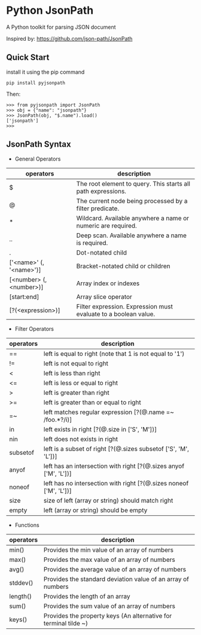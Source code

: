 # Python JsonPath
A Python toolkit for parsing JSON document

Inspired by: https://github.com/json-path/JsonPath

## Quick Start
install it using the pip command
```
pip install pyjsonpath
```
Then:
```
>>> from pyjsonpath import JsonPath
>>> obj = {"name": "jsonpath"}
>>> JsonPath(obj, "$.name").load()
['jsonpath']
>>>
```

## JsonPath Syntax
- General Operators

|operators|description|
|---|---|
|$|	The root element to query. This starts all path expressions.|
|@|	The current node being processed by a filter predicate.|
|*|	Wildcard. Available anywhere a name or numeric are required.|
|..| Deep scan. Available anywhere a name is required.|
|.<name>|Dot-notated child|
|['\<name\>' (, '\<name>\')]|Bracket-notated child or children|
|[\<number\> (, \<number\>)]|Array index or indexes|
|[start:end]|Array slice operator|
|[?(\<expression\>)]|Filter expression. Expression must evaluate to a boolean value.|

- Filter Operators

|operators|description|
|---|---|
|==	|left is equal to right (note that 1 is not equal to '1')|
|!=	|left is not equal to right|
|<	|left is less than right|
|<=	|left is less or equal to right|
|>	|left is greater than right|
|>=	|left is greater than or equal to right|
|=~	|left matches regular expression [?(@.name =~ /foo.*?/i)]|
|in	|left exists in right [?(@.size in ['S', 'M'])]|
|nin|left does not exists in right|
|subsetof|left is a subset of right [?(@.sizes subsetof ['S', 'M', 'L'])]|
|anyof|left has an intersection with right [?(@.sizes anyof ['M', 'L'])]|
|noneof|left has no intersection with right [?(@.sizes noneof ['M', 'L'])]|
|size|size of left (array or string) should match right|
|empty|left (array or string) should be empty|

- Functions

|operators|description|
|---|---|
|min()|Provides the min value of an array of numbers|
|max()|Provides the max value of an array of numbers|
|avg()|Provides the average value of an array of numbers|
|stddev()|Provides the standard deviation value of an array of numbers|
|length()|Provides the length of an array|
|sum()|Provides the sum value of an array of numbers|
|keys()|Provides the property keys (An alternative for terminal tilde ~)|
